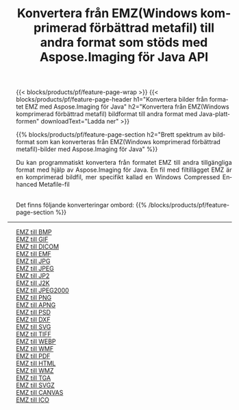 ﻿---
title: Konvertera från EMZ(Windows komprimerad förbättrad metafil) till andra format som stöds med Aspose.Imaging för Java API 
weight: 3920
url: /sv/java/conversion/from/emz 
lang: sv
langdirlevel: 2
locales: zh-hans,ja,it,ru,de,es,fr,nl,id,lt,pl,pt,vi,tr,ko,zh-hant,ar,hi,th,sv,cs,uk,he
description: Aspose.Imaging kan enkelt konvertera från EMZ(Windows komprimerad förbättrad metafil) till andra format med hjälp av Java-plattformen
---

{{< blocks/products/pf/feature-page-wrap >}}
{{< blocks/products/pf/feature-page-header h1="Konvertera bilder från formatet EMZ med Aspose.Imaging för Java" h2="Konvertera från EMZ(Windows komprimerad förbättrad metafil) bildformat till andra format med Java-plattformen" downloadText="Ladda ner" >}}


{{% blocks/products/pf/feature-page-section  h2="Brett spektrum av bildformat som kan konverteras från EMZ(Windows komprimerad förbättrad metafil)-bilder med Aspose.Imaging för Java" %}}
<p align=justify>Du kan programmatiskt konvertera från formatet EMZ till andra tillgängliga format med hjälp av
Aspose.Imaging för Java. En fil med filtillägget EMZ är en komprimerad bildfil, mer specifikt kallad en Windows Compressed Enhanced Metafile-fil</p>
<br/>
Det finns följande konverteringar ombord:
{{% /blocks/products/pf/feature-page-section %}}
<div class="container-fluid productfamilypage bg-gray">
    <div class="convertypes bg-gray agp-content section">
        <div class="container">
		<hr style="margin-left:-20px;"/>
		<div class="row other-converters">
		    <div class='col-md-2 other-converter remove-lp remove-rp'><a href="/imaging/sv/java/conversion/emz-to-bmp" >EMZ till BMP</a></div><div class='col-md-2 other-converter remove-lp remove-rp'><a href="/imaging/sv/java/conversion/emz-to-gif" >EMZ till GIF</a></div><div class='col-md-2 other-converter remove-lp remove-rp'><a href="/imaging/sv/java/conversion/emz-to-dicom" >EMZ till DICOM</a></div><div class='col-md-2 other-converter remove-lp remove-rp'><a href="/imaging/sv/java/conversion/emz-to-emf" >EMZ till EMF</a></div><div class='col-md-2 other-converter remove-lp remove-rp'><a href="/imaging/sv/java/conversion/emz-to-jpg" >EMZ till JPG</a></div><div class='col-md-2 other-converter remove-lp remove-rp'><a href="/imaging/sv/java/conversion/emz-to-jpeg" >EMZ till JPEG</a></div><div class='col-md-2 other-converter remove-lp remove-rp'><a href="/imaging/sv/java/conversion/emz-to-jp2" >EMZ till JP2</a></div><div class='col-md-2 other-converter remove-lp remove-rp'><a href="/imaging/sv/java/conversion/emz-to-j2k" >EMZ till J2K</a></div><div class='col-md-2 other-converter remove-lp remove-rp'><a href="/imaging/sv/java/conversion/emz-to-jpeg2000" >EMZ till JPEG2000</a></div><div class='col-md-2 other-converter remove-lp remove-rp'><a href="/imaging/sv/java/conversion/emz-to-png" >EMZ till PNG</a></div><div class='col-md-2 other-converter remove-lp remove-rp'><a href="/imaging/sv/java/conversion/emz-to-apng" >EMZ till APNG</a></div><div class='col-md-2 other-converter remove-lp remove-rp'><a href="/imaging/sv/java/conversion/emz-to-psd" >EMZ till PSD</a></div><div class='col-md-2 other-converter remove-lp remove-rp'><a href="/imaging/sv/java/conversion/emz-to-dxf" >EMZ till DXF</a></div><div class='col-md-2 other-converter remove-lp remove-rp'><a href="/imaging/sv/java/conversion/emz-to-svg" >EMZ till SVG</a></div><div class='col-md-2 other-converter remove-lp remove-rp'><a href="/imaging/sv/java/conversion/emz-to-tiff" >EMZ till TIFF</a></div><div class='col-md-2 other-converter remove-lp remove-rp'><a href="/imaging/sv/java/conversion/emz-to-webp" >EMZ till WEBP</a></div><div class='col-md-2 other-converter remove-lp remove-rp'><a href="/imaging/sv/java/conversion/emz-to-wmf" >EMZ till WMF</a></div><div class='col-md-2 other-converter remove-lp remove-rp'><a href="/imaging/sv/java/conversion/emz-to-pdf" >EMZ till PDF</a></div><div class='col-md-2 other-converter remove-lp remove-rp'><a href="/imaging/sv/java/conversion/emz-to-html" >EMZ till HTML</a></div><div class='col-md-2 other-converter remove-lp remove-rp'><a href="/imaging/sv/java/conversion/emz-to-wmz" >EMZ till WMZ</a></div><div class='col-md-2 other-converter remove-lp remove-rp'><a href="/imaging/sv/java/conversion/emz-to-tga" >EMZ till TGA</a></div><div class='col-md-2 other-converter remove-lp remove-rp'><a href="/imaging/sv/java/conversion/emz-to-svgz" >EMZ till SVGZ</a></div><div class='col-md-2 other-converter remove-lp remove-rp'><a href="/imaging/sv/java/conversion/emz-to-canvas" >EMZ till CANVAS</a></div><div class='col-md-2 other-converter remove-lp remove-rp'><a href="/imaging/sv/java/conversion/emz-to-ico" >EMZ till ICO</a></div>
                </div>
        </div>
    </div>
</div>
<br/>

